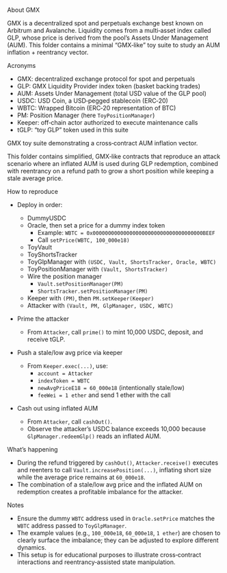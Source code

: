 About GMX

GMX is a decentralized spot and perpetuals exchange best known on Arbitrum and Avalanche. Liquidity comes from a multi‑asset index called GLP, whose price is derived from the pool’s Assets Under Management (AUM). This folder contains a minimal “GMX‑like” toy suite to study an AUM inflation + reentrancy vector.

Acronyms

- GMX: decentralized exchange protocol for spot and perpetuals
- GLP: GMX Liquidity Provider index token (basket backing trades)
- AUM: Assets Under Management (total USD value of the GLP pool)
- USDC: USD Coin, a USD‑pegged stablecoin (ERC‑20)
- WBTC: Wrapped Bitcoin (ERC‑20 representation of BTC)
- PM: Position Manager (here `ToyPositionManager`)
- Keeper: off‑chain actor authorized to execute maintenance calls
- tGLP: “toy GLP” token used in this suite

GMX toy suite demonstrating a cross‑contract AUM inflation vector.

This folder contains simplified, GMX‑like contracts that reproduce an attack scenario where an inflated AUM is used during GLP redemption, combined with reentrancy on a refund path to grow a short position while keeping a stale average price.

How to reproduce

- Deploy in order:
  - DummyUSDC
  - Oracle, then set a price for a dummy index token
    - Example: `WBTC = 0x000000000000000000000000000000000000BEEF`
    - Call `setPrice(WBTC, 100_000e18)`
  - ToyVault
  - ToyShortsTracker
  - ToyGlpManager with `(USDC, Vault, ShortsTracker, Oracle, WBTC)`
  - ToyPositionManager with `(Vault, ShortsTracker)`
  - Wire the position manager
    - `Vault.setPositionManager(PM)`
    - `ShortsTracker.setPositionManager(PM)`
  - Keeper with `(PM)`, then `PM.setKeeper(Keeper)`
  - Attacker with `(Vault, PM, GlpManager, USDC, WBTC)`

- Prime the attacker
  - From `Attacker`, call `prime()` to mint 10,000 USDC, deposit, and receive tGLP.

- Push a stale/low avg price via keeper
  - From `Keeper.exec(...)`, use:
    - `account = Attacker`
    - `indexToken = WBTC`
    - `newAvgPriceE18 = 60_000e18` (intentionally stale/low)
    - `feeWei = 1 ether` and send 1 ether with the call

- Cash out using inflated AUM
  - From `Attacker`, call `cashOut()`.
  - Observe the attacker’s USDC balance exceeds 10,000 because `GlpManager.redeemGlp()` reads an inflated AUM.

What’s happening

- During the refund triggered by `cashOut()`, `Attacker.receive()` executes and reenters to call `Vault.increasePosition(...)`, inflating short size while the average price remains at `60_000e18`.
- The combination of a stale/low avg price and the inflated AUM on redemption creates a profitable imbalance for the attacker.

Notes

- Ensure the dummy `WBTC` address used in `Oracle.setPrice` matches the `WBTC` address passed to `ToyGlpManager`.
- The example values (e.g., `100_000e18`, `60_000e18`, `1 ether`) are chosen to clearly surface the imbalance; they can be adjusted to explore different dynamics.
- This setup is for educational purposes to illustrate cross‑contract interactions and reentrancy‑assisted state manipulation.
